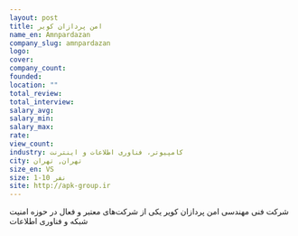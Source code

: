 ```yaml
---
layout: post
title: امن پردازان کویر
name_en: Amnpardazan
company_slug: amnpardazan
logo: 
cover: 
company_count:
founded:
location: ""
total_review: 
total_interview: 
salary_avg: 
salary_min: 
salary_max: 
rate: 
view_count: 
industry: کامپیوتر، فناوری اطلاعات و اینترنت
city: تهران, تهران
size_en: VS
size: 1-10 نفر
site: http://apk-group.ir
---
```


شركت فنی مهندسی امن پردازان كوير يكی از شركت‌های معتبر و فعال در حوزه امنيت شبكه و فناوری اطلاعات
